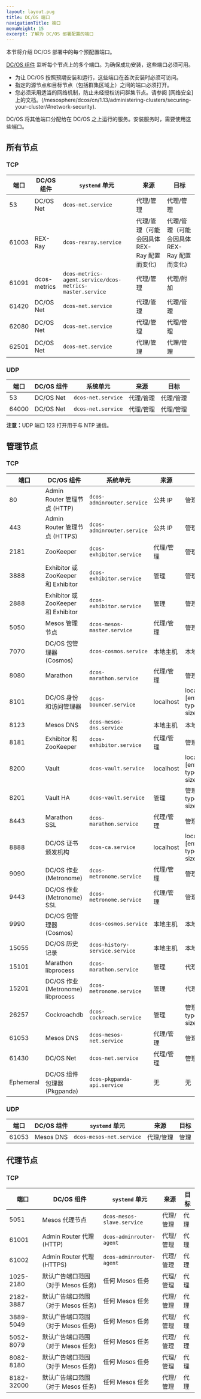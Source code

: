 ```yaml
---
layout: layout.pug
title: DC/OS 端口
navigationTitle: 端口
menuWeight: 15
excerpt: 了解为 DC/OS 部署配置的端口
---
```

本节将介绍 DC/OS 部署中的每个预配置端口。

[DC/OS 组件](/mesosphere/dcos/cn/1.13/overview/architecture/components/) 监听每个节点上的多个端口。为确保成功安装，这些端口必须可用。

- 为让 DC/OS 按照预期安装和运行，这些端口在首次安装时必须可访问。
- 指定的源节点和目标节点（包括群集区域上）之间的端口必须打开。
- 您必须采用适当的网络机制，防止未经授权访问群集节点。请参阅 [网络安全] 上的文档。(/mesosphere/dcos/cn/1.13/administering-clusters/securing-your-cluster/#network-security).

DC/OS 将其他端口分配给在 DC/OS 之上运行的服务。安装服务时，需要使用这些端口。

## 所有节点

### TCP

| 端口 | DC/OS 组件 | `systemd` 单元 | 来源 | 目标 |
|---|---|---|---|---|
| 53    | DC/OS Net | `dcos-net.service` | 代理/管理 | 代理/管理 | 
| 61003 | REX-Ray | `dcos-rexray.service` | 代理/管理（可能会因具体 REX-Ray 配置而变化)| 代理/管理（可能会因具体 REX-Ray 配置而变化)|
| 61091 | dcos-metrics | `dcos-metrics-agent.service/dcos-metrics-master.service` | 代理/管理 | 代理/附加 |
| 61420 | DC/OS Net | `dcos-net.service` | 代理/管理 | 代理/管理 |
| 62080 | DC/OS Net | `dcos-net.service` | 代理/管理 | 代理/管理 |
| 62501 | DC/OS Net | `dcos-net.service` | 代理/管理 | 代理/管理 |


### UDP

| 端口 | DC/OS 组件 | 系统单元 | 来源 | 目标 |
|---|---|---|---|---|
| 53    | DC/OS Net | `dcos-net.service` | 代理/管理 | 代理/管理 | 
| 64000 | DC/OS Net | `dcos-net.service` | 代理/管理 | 代理/管理 | 

<p class="message--note"><strong>注意：</strong>UDP 端口 123 打开用于与 NTP 通信。</p>

## 管理节点

### TCP

| 端口 | DC/OS 组件 | 系统单元 | 来源 | 目标 |
|---|---|---|---|---|
| 80    | Admin Router 管理节点 (HTTP) | `dcos-adminrouter.service` |公共 IP| 管理 |
| 443   | Admin Router 管理节点 (HTTPS) | `dcos-adminrouter.service`|公共 IP| 管理 |
| 2181  | ZooKeeper | `dcos-exhibitor.service` | 代理/管理 | 管理 |
| 3888  | Exhibitor 或 ZooKeeper 和 Exhibitor | `dcos-exhibitor.service` | 管理 | 管理 |
| 2888  | Exhibitor 或 ZooKeeper 和 Exhibitor | `dcos-exhibitor.service` | 管理 | 管理 |
| 5050  | Mesos 管理节点 | `dcos-mesos-master.service` | 代理/管理 | 管理 |
| 7070  | DC/OS 包管理器 (Cosmos) | `dcos-cosmos.service` | 本地主机| 本地主机（管理)|
| 8080  | Marathon | `dcos-marathon.service` | 代理/管理 | 管理 |
| 8101  | DC/OS 身份和访问管理器 | `dcos-bouncer.service` | localhost| localhost(master) [enterprise type="inline" size="small" /] |
| 8123  | Mesos DNS | `dcos-mesos-dns.service` | 本地主机 | 本地主机 |
| 8181  | Exhibitor 和 ZooKeeper | `dcos-exhibitor.service` | 代理/管理 | 管理 |
| 8200  | Vault | `dcos-vault.service` | localhost| localhost(master) [enterprise type="inline" size="small" /] |
| 8201  | Vault HA | `dcos-vault.service` | 管理| 管理 [enterprise type="inline" size="small" /] |
| 8443  | Marathon SSL | `dcos-marathon.service` | 代理/管理 | 管理 |
| 8888  | DC/OS 证书颁发机构 | `dcos-ca.service` | localhost| localhost(master) [enterprise type="inline" size="small" /] |
| 9090 | DC/OS 作业 (Metronome) | `dcos-metronome.service`| 代理/管理 | 管理 |
| 9443 | DC/OS 作业 (Metronome) SSL | `dcos-metronome.service`| 代理/管理 | 管理 |
| 9990  | DC/OS 包管理器 (Cosmos) | `dcos-cosmos.service` | 本地主机| 本地主机（管理)|
| 15055 | DC/OS 历史记录 | `dcos-history-service.service` | 本地主机| 本地主机（管理)|
| 15101 | Marathon libprocess | `dcos-marathon.service` | 管理 | 代理/管理 |
| 15201 | DC/OS 作业 (Metronome) libprocess | `dcos-metronome.service`| 管理 | 代理/管理 |
| 26257 | Cockroachdb | `dcos-cockroach.service` | 管理 | 管理 [enterprise type="inline" size="small" /] |
| 61053 | Mesos DNS | `dcos-mesos-net.service` | 代理/管理 | 管理 | 
| 61430 | DC/OS Net | `dcos-net.service` | 代理/管理 | 管理 | [enterprise type="inline" size="small" /]|
| Ephemeral | DC/OS 组件包理器 (Pkgpanda) | `dcos-pkgpanda-api.service` | 无 | 无 |

### UDP

| 端口 | DC/OS 组件 | `systemd` 单元 | 来源 | 目标 |
|---|---|---|---|---| 
| 61053 | Mesos DNS | `dcos-mesos-net.service` | 代理/管理 | 管理 | 

## 代理节点

### TCP

| 端口 | DC/OS 组件 | `systemd` 单元 | 来源 | 目标 |
|---|---|---|---|---|
| 5051  | Mesos 代理节点 | `dcos-mesos-slave.service` | 代理/管理 | 代理 |
| 61001 | Admin Router 代理 (HTTP) | `dcos-adminrouter-agent` | 代理/管理 | 代理 |
| 61002 | Admin Router 代理 (HTTPS) | `dcos-adminrouter-agent` | 代理/管理 | 代理 |
| 1025-2180 | 默认广告端口范围（对于 Mesos 任务)| 任何 Mesos 任务 | 代理/管理 | 代理 |
| 2182-3887 | 默认广告端口范围（对于 Mesos 任务)| 任何 Mesos 任务 | 代理/管理 | 代理 |
| 3889-5049 | 默认广告端口范围（对于 Mesos 任务)| 任何 Mesos 任务 | 代理/管理 | 代理 |
| 5052-8079 | 默认广告端口范围（对于 Mesos 任务)| 任何 Mesos 任务 | 代理/管理 | 代理 |
| 8082-8180 | 默认广告端口范围（对于 Mesos 任务)| 任何 Mesos 任务 | 代理/管理 | 代理 |
| 8182-32000 | 默认广告端口范围（对于 Mesos 任务)| 任何 Mesos 任务 | 代理/管理 | 代理 |
